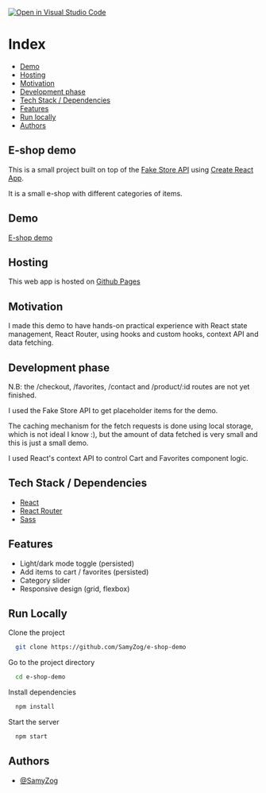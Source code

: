 [![Open in Visual Studio Code](https://open.vscode.dev/badges/open-in-vscode.svg)](https://open.vscode.dev/organization/repository)

# Index

- [Demo](#demo)
- [Hosting](#host)
- [Motivation](#motivation)
- [Development phase](#dev-phase)
- [Tech Stack / Dependencies](#deps)
- [Features](#features)
- [Run locally](#run)
- [Authors](#authors)

<h2>E-shop demo</h2>

This is a small project built on top of the [Fake Store API](https://fakestoreapi.com/) using [Create React App](https://github.com/facebook/create-react-app).

It is a small e-shop with different categories of items.

<h2 id="demo">Demo</h2>

[E-shop demo](https://samyzog.github.io/e-shop-demo/)

<h2 id="host">Hosting</h2>

This web app is hosted on [Github Pages](https://pages.github.com/)

<h2 id="motivation">Motivation</h2>

I made this demo to have hands-on practical experience with React state management, React Router, using hooks and custom hooks, context API and data fetching.
  
<h2 id="dev-phase">Development phase</h2>

N.B: the /checkout, /favorites, /contact and /product/:id routes are not yet finished.

I used the Fake Store API to get placeholder items for the demo.

The caching mechanism for the fetch requests is done using local storage, which is not ideal I know :), but the amount of data fetched is very small and this is just a small demo.

I used React's context API to control Cart and Favorites component logic.

<h2 id="deps">Tech Stack / Dependencies</h2>

- [React](https://reactjs.org/)
- [React Router](https://reactrouter.com/)
- [Sass](https://sass-lang.com/)

  
<h2 id="features">Features</h2>

- Light/dark mode toggle (persisted)
- Add items to cart / favorites (persisted)
- Category slider
- Responsive design (grid, flexbox)

  
<h2 id="run">Run Locally</h2>

Clone the project

```bash
  git clone https://github.com/SamyZog/e-shop-demo
```

Go to the project directory

```bash
  cd e-shop-demo
```

Install dependencies

```bash
  npm install
```

Start the server

```bash
  npm start
```

  
<h2 id="authors">Authors</h2>

- [@SamyZog](https://www.github.com/SamyZog)

  
